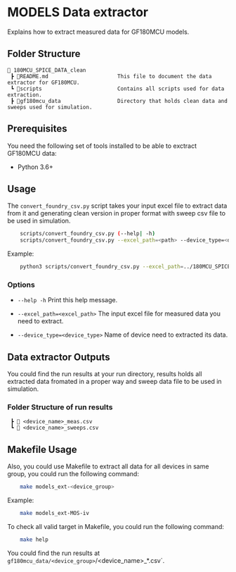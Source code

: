# MODELS Data extractor

Explains how to extract measured data for GF180MCU models.

## Folder Structure

```text
📁 180MCU_SPICE_DATA_clean
 ┣ 📜README.md                      This file to document the data extractor for GF180MCU.
 ┗ 📁scripts                        Contains all scripts used for data extraction.
 ┣ 📁gf180mcu_data                  Directory that holds clean data and sweeps used for simulation. 
 ```

## **Prerequisites**
You need the following set of tools installed to be able to exctract GF180MCU data:
- Python 3.6+

## **Usage**

The `convert_foundry_csv.py` script takes your input excel file to extract data from it and generating clean version in proper format with sweep csv file to be used in simulation. 

```bash
    scripts/convert_foundry_csv.py (--help| -h)
    scripts/convert_foundry_csv.py --excel_path=<path> --device_type=<device_type>
```

Example:

```bash
    python3 scripts/convert_foundry_csv.py --excel_path=../180MCU_SPICE_DATA/MOS/nfet_03v3_iv.nl_out.xlsx --device_type=nfet_03v3
```

### Options

- `--help -h`                           Print this help message.

- `--excel_path=<excel_path>`           The input excel file for measured data you need to extract.

- `--device_type=<device_type>`         Name of device need to extracted its data.


## **Data extractor Outputs**

You could find the run results at your run directory, results holds all extracted data fromated in a proper way and sweep data file to be used in simulation.

### Folder Structure of run results

```text
 ┣ 📜 <device_name>_meas.csv
 ┗ 📜 <device_name>_sweeps.csv
 ```

## **Makefile Usage**

Also, you could use Makefile to extract all data for all devices in same group, you could run the following command:


```bash
    make models_ext-<device_group>
```

Example:

```bash
    make models_ext-MOS-iv
```

To check all valid target in Makefile, you could run the following command:

```bash
    make help
```

You could find the run results at `gf180mcu_data/<device_group>`/<device_name>_*.csv`.
